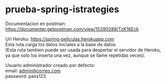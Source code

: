 # prueba-spring-istrategies

Documentacion en postman: https://documenter.getpostman.com/view/15390289/TzK16Eck

Url Heroku: https://spring-peliculas.herokuapp.com  
Esta ruta carga los datos iniciales a la base de datos.  
(Esta ruta tambien puede ser usada para despertar el servidor de Heroku, ya que solo los inserta una vez, aunque se llame repetidas veces).

Usuario administrador creado por defecto:  
email: admin@correo.com  
password: pass123
